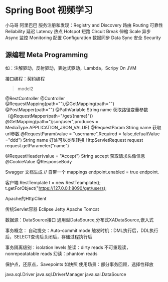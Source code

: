 # Spring Boot 视频学习
小马哥 阿里巴巴
服务注册和发现：Registry and Discovery
路由 Routing
可靠性 Reliability
延迟 Latency
热点 Hotspot
短路 Circuit Break
伸缩 Scale
异步 Async
监控 Monitoring
配置 Configuration
数据同步 Data Sync
安全 Security
## 源编程 Meta Programming
如：注解驱动，反射驱动，表达式驱动，Lambda，Scripy On JVM

接口编程：契约编程

> model2
> 
> 
@RestController @Controller
@RequestMapping(path=""),@GetMapping(path="") @PostMapper(path="")
@PathVariable String name 获取路径变量参数（@RequestMapper(path="/get/{name}")）@GetMapping(path="/json/user",produces = MediaType.APPLICATION_JSON_VALUE)
@RequestParam String name 获取url参数 @RequestParam(value = "username",Required = false,defualtValue ="ddd") String name 好处可以类型转换
HttpServletRequest request   request.getParameter("name")

@RequestHeader(value = "Accept") String accept 获取请求头像信息
@CookieValue
@ResponseBody

Swagger 文档生成
// 自带一个 mappings
endpoint.enabled = true
endpoint.

客户端
RestTemplate t = new RestTeamplate();
t.getForObject("https://127.0.0.1:8090/get/users);

Apache的HttpClient

传统Servlet容器
Eclipse Jetty
Apache Tomcat

数据源：DataSource接口
通用型DataSource,分布式XADataSource,嵌入式

事务概念：
自动提交：Auto-commit mode
触发时机：DML执行后，DDL执行后，SELECT查询后关闭后，存储过程执行后

事务隔离级别：isolation levels
脏读：dirty reads
不可重现读，nonrepeatatable reads
幻读：phantom reads

保护点，还原点，Savepoints 如快照
使用场景：部分事务回顾，选择性释放

java.sql.Driver
java.sql.DriverManager
java.sal.DataSource

    


